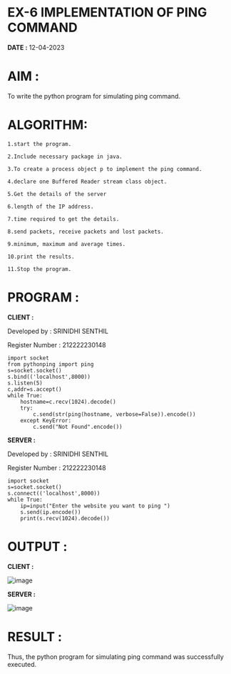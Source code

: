 # **EX-6 IMPLEMENTATION OF PING COMMAND**
**DATE :** 12-04-2023

# **AIM :**

To write the python program for simulating ping command.

# **ALGORITHM:**
```
1.start the program.

2.Include necessary package in java.

3.To create a process object p to implement the ping command.

4.declare one Buffered Reader stream class object.

5.Get the details of the server

6.length of the IP address.

7.time required to get the details.

8.send packets, receive packets and lost packets.

9.minimum, maximum and average times.

10.print the results.

11.Stop the program.
```
# **PROGRAM :**

**CLIENT :**

Developed by : SRINIDHI SENTHIL

Register Number : 212222230148
```
import socket
from pythonping import ping
s=socket.socket()
s.bind(('localhost',8000))
s.listen(5)
c,addr=s.accept()
while True:
    hostname=c.recv(1024).decode()
    try:
        c.send(str(ping(hostname, verbose=False)).encode())
    except KeyError:
        c.send("Not Found".encode())
```
**SERVER :**

Developed by : SRINIDHI SENTHIL

 Register Number : 212222230148
```
import socket
s=socket.socket()
s.connect(('localhost',8000))
while True:
    ip=input("Enter the website you want to ping ")
    s.send(ip.encode())
    print(s.recv(1024).decode())
```
# **OUTPUT :**
**CLIENT :**

![image](https://github.com/SRINIDHISENTHILNATHAN/EX-6/assets/121373170/83870116-dbc7-4acf-bb17-503dd4cfed6f)


**SERVER :**

![image](https://github.com/SRINIDHISENTHILNATHAN/EX-6/assets/121373170/49e9156e-23b5-418c-8fc7-ea5ee948ee37)


# **RESULT :**

Thus, the python program for simulating ping command was successfully executed.
